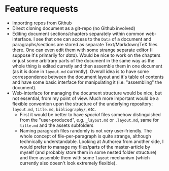 # Feature requests

- Importing repos from Github
- Direct cloning document as a git-repo (no Github involved)
- Editing document sections/chapters separately within common web-interface.
  I see that one can access to the `Data` of a document and paragraphs/sections are stored as separate Text/Markdown/TeX files there. One can even edit them with some strange separate editor (I suppose it's primarily for _data_). Would be nice to work on the chapters or just some arbitrary parts of the document in the same way as the whole thing is edited curretly and then assemble them in one document (as it is done in `layout.md` currently). Overall idea is to have some correspondence between the document layout and it's table of contents and have some basic interface for manipulating it (i.e. "assembling" the document).
- Web-interface for managing the document structure would be nice, but not essential, from my point of view. Much more important would be a flexible convention upon the structure of the underlying repository: `layout.md`, `title.md`, `bibliography/`, etc.
  + First it would be better to have _special_ files somehow distinguished from the "user-produced", e.g. `_layout.md` or `.layout.md`, same for `title.md` and the assets subfolders
  + Naming paragraph files randomly is not very user-friendly. The whole concept of file-per-paragraph is quite strange, although technically understandable. Looking at Authorea from another side, I would prefer to manage my files/parts of the master-article by myself (and probably store them in some nested folder structure) and then assemble them with some `layout` mechanism (which currently also doesn't look extremely flexible).
  
